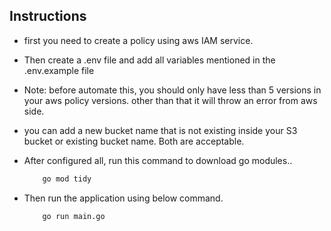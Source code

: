 ## Instructions

* first you need to create a policy using aws IAM service.

* Then create a .env file and add all variables mentioned in the .env.example file

* Note: before automate this, you should only have less than 5 versions in your aws policy versions. other than that it will throw an error from aws side.

* you can add a new bucket name that is not existing inside your S3 bucket or existing bucket name. Both are acceptable.

* After configured all,  run this command to download go modules..
    ```bash
        go mod tidy
    ```

* Then run the application using below command.
    ```bash
        go run main.go
    ```